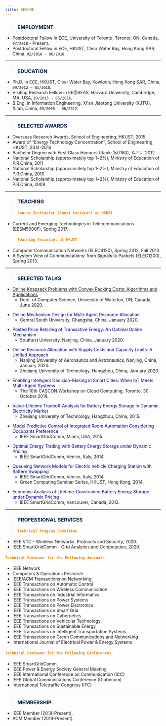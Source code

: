 ```yaml
---
title: RESUME
---
```


> ### <span style="color:#00204E"> EMPLOYMENT </span>
- Postdoctoral Fellow in ECE, University of Toronto, Toronto, ON, Canada, `07/2018` - Present.
- Postdoctoral Fellow in ECE, HKUST, Clear Water Bay, Hong Kong SAR, China, `02/2018 - 06/2018`.

---

> ### <span style="color:#00204E"> EDUCATION </span>
- Ph.D. in ECE, HKUST, Clear Water Bay, Kowloon, Hong Kong SAR, China, `09/2012 – 01/2018`.
- Visiting Research Fellow in EE@SEAS, Harvard University, Cambridge, MA, USA, `10/2015 - 05/2016`.
- B.Eng. in Information Engineering, Xi'an Jiaotong University (XJTU), Xi'an, China, `09/2008 - 06/2012`.

---

> ### <span style="color:#00204E"> SELECTED AWARDS </span>
- Overseas Research Awards, School of Engineering, HKUST, 2015
- Award of “Energy Technology Concentration”, School of Engineering, HKUST, 2014-2016
- Bachelor Degree with First Class Honours (Rank: 1st/180), XJTU, 2012
- National Scholarship (approximately top 1~2%), Ministry of Education of P.R.China, 2011
- National Scholarship (approximately top 1~2%), Ministry of Education of P.R.China, 2010
- National Scholarship (approximately top 1~2%), Ministry of Education of P.R.China, 2009

---

> ### <span style="color:#00204E"> TEACHING </span>

> #### <span style="color:#E78100">`Course Instructor (Guest Lecturer) at HKUST` </span>
  - Current and Emerging Technologies in Telecommunications (EESM5900F), Spring 2017.

> #### <span style="color:#E78100">`Teaching Assistant at HKUST` </span>
  - Computer Communication Networks (ELEC4120), Spring 2012, Fall 2013.
  - A System View of Communications: from Signals to Packets (ELEC1200), Spring 2013.

---

> ### <span style="color:#00204E"> SELECTED TALKS </span>
>
- [Online Knapsack Problems with Convex Packing Costs: Algorithms and Applications](https://events.vtools.ieee.org/m/233311)
  - Dept. of Computer Science, University of Waterloo, ON, Canada, June 2020.
>
- <span style="color:darkblue">Online Mechanism Design for Multi-Agent Resource Allocation</span>
  - Central South University, Changsha, China, January 2020.
>
- <span style="color:darkblue">Posted Price Retailing of Transactive Energy: An Optimal Online Mechanism</span>
  - Southest University, Nanjing, China, January 2020. 
>
- <span style="color:darkblue">Online Resource Allocation with Supply Costs and Capacity Limits: A Unified Approach</span>
  - Nanjing University of Aeronautics and Astronautics, Nanjing, China, January 2020. 
  - Zhejiang University of Technology, Hangzhou, China, January 2020.  
>
- <span style="color:darkblue">Enabling Intelligent Decision-Making in Smart Cities: When IoT Meets Multi-Agent Systems</span>
  - The 10th CASCON Workshop on Cloud Computing, Toronto, 30 October 2018.
>
- <span style="color:darkblue">Value-Lifetime Tradeoff Analysis for Battery Energy Storage in Dynamic Electricity Market</span> 
  - Zhejiang University of Technology, Hangzhou, China, 2015.
>
- <span style="color:darkblue">Model Predictive Control of Integrated Room Automation Considering Occupants Preference</span>
  - IEEE SmartGridComm, Miami, USA, 2015.
>
- <span style="color:darkblue">Optimal Energy Trading with Battery Energy Storage under Dynamic Pricing</span>
  - IEEE SmartGridComm, Venice, Italy, 2014.
>
- <span style="color:darkblue">Queueing Network Models for Electric Vehicle Charging Station with Battery Swapping</span>
  - IEEE SmartGridComm, Venice, Italy, 2014.
  - Green Computing Seminar Series, HKUST, Hong Kong, 2014.
>
- <span style="color:darkblue">Economic Analysis of Lifetime-Constrained Battery Energy Storage under Dynamic Pricing</span>
  - IEEE SmartGridComm, Vancouver, Canada, 2013.

---

> ### <span style="color:#00204E"> PROFESSIONAL SERVICES </span>
> #### <span style="color:#E78100"> `Technical Program Committee`</span>
  - IEEE VTC - Wireless Networks: Protocols and Security, 2020.
  - IEEE SmartGridComm - Grid Analytics and Computation, 2020.
>
#### <span style="color:#E78100">`Technical Reviewer for the Following Journals` </span>
  - IEEE Network
  - Computers & Operations Research
  - IEEE/ACM Transactions on Networking
  - IEEE Transactions on Automatic Control
  - IEEE Transactions on Wireless Communication
  - IEEE Transactions on Industrial Informatics
  - IEEE Transactions on Power Systems
  - IEEE Transactions on Power Electronics
  - IEEE Transactions on Smart Grid
  - IEEE Transactions on Cybernetics
  - IEEE Transactions on Vehicular Technology
  - IEEE Transactions on Sustainable Energy
  - IEEE Transactions on Intelligent Transportation Systems
  - IEEE Transactions on Green Communications and Networking
  - International Journal of Electrical Power & Energy Systems
>
#### <span style="color:#E78100"> `Technical Reviewer for the Following Conferences`</span>
  - IEEE SmartGridComm 
  - IEEE Power & Energy Society General Meeting
  - IEEE International Conference on Communication (ICC)
  - IEEE Global Communications Conference (Globecom)
  - International Teletraffic Congress (ITC)

  ---

> ### <span style="color:#00204E"> MEMBERSHIP </span>
- IEEE Member (2018-Present).
- ACM Member (2019-Present).
